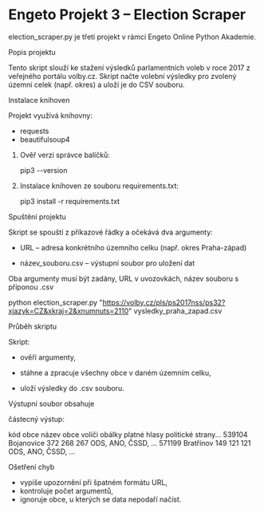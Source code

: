 # Engeto Projekt 3 – Election Scraper
election_scraper.py je třetí projekt v rámci Engeto Online Python Akademie.

Popis projektu

Tento skript slouží ke stažení výsledků parlamentních voleb v roce 2017 z veřejného portálu volby.cz.
Skript načte volební výsledky pro zvolený územní celek (např. okres) a uloží je do CSV souboru.

Instalace knihoven

Projekt využívá knihovny:

- requests
- beautifulsoup4

1. Ověř verzi správce balíčků:

   pip3 --version
   
2. Instalace knihoven ze souboru requirements.txt:

   pip3 install -r requirements.txt

Spuštění projektu

Skript se spouští z příkazové řádky a očekává dva argumenty:

- URL – adresa konkrétního územního celku (např. okres Praha-západ)

- název_souboru.csv – výstupní soubor pro uložení dat

Oba argumenty musí být zadány, URL v uvozovkách, název souboru s příponou .csv

python election_scraper.py "https://volby.cz/pls/ps2017nss/ps32?xjazyk=CZ&xkraj=2&xnumnuts=2110" vysledky_praha_zapad.csv

Průběh skriptu

Skript:

- ověří argumenty,

- stáhne a zpracuje všechny obce v daném územním celku,

- uloží výsledky do .csv souboru.

Výstupní soubor obsahuje

částecný výstup:

kód obce	název obce	voliči	obálky	platné hlasy	politické strany...
539104	Bojanovice	372	268	267	ODS, ANO, ČSSD, ...
571199	Bratřínov	149	121	121	ODS, ANO, ČSSD, ...

Ošetření chyb

- vypíše upozornění při špatném formátu URL,
- kontroluje počet argumentů,
- ignoruje obce, u kterých se data nepodaří načíst.


